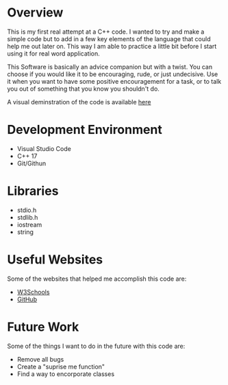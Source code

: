 # Overview

This is my first real attempt at a C++ code. I wanted to try and make a simple code but to add in a few key elements of the language that could help me out later on. This way I am able to practice a little bit before I start using it for real word application. 

This Software is basically an advice companion but with a twist. You can choose if you would like it to be encouraging, rude, or just undecisive. Use it when you want to have some positive encouragement for a task, or to talk you out of something that you know you shouldn't do. 

A visual deminstration of the code is available [here](https://youtu.be/uqnhroqhw8k)

# Development Environment

* Visual Studio Code
* C++ 17
* Git/Githun

# Libraries

* stdio.h
* stdlib.h
* iostream
* string

# Useful Websites

Some of the websites that helped me accomplish this code are: 
* [W3Schools](https://www.w3schools.com/cpp/default.asp)
* [GitHub](https://github.com/)

# Future Work

Some of the things I want to do in the future with this code are: 
* Remove all bugs
* Create a "suprise me function"
* Find a way to encorporate classes
